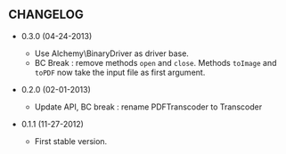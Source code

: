 CHANGELOG
---------

* 0.3.0 (04-24-2013)

  * Use Alchemy\BinaryDriver as driver base.
  * BC Break : remove methods `open` and `close`. Methods `toImage` and `toPDF`
    now take the input file as first argument.

* 0.2.0 (02-01-2013)

  * Update API, BC break : rename PDFTranscoder to Transcoder

* 0.1.1 (11-27-2012)

  * First stable version.
